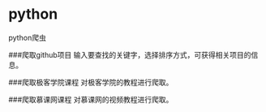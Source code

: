 # python
python爬虫


###爬取github项目
输入要查找的关键字，选择排序方式，可获得相关项目的信息。

###爬取极客学院课程
对极客学院的教程进行爬取。

###爬取慕课网课程
对慕课网的视频教程进行爬取。
